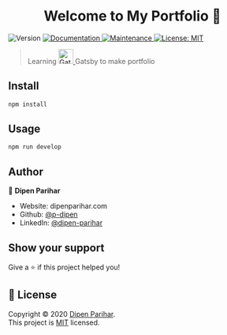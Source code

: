 <h1 align="center">Welcome to My Portfolio 👋</h1>
<p>
  <img alt="Version" src="https://img.shields.io/badge/version-0.1.0-blue.svg?cacheSeconds=2592000" />
  <a href="https://github.com/gatsbyjs/gatsby-starter-hello-world#readme" target="_blank">
    <img alt="Documentation" src="https://img.shields.io/badge/documentation-yes-brightgreen.svg" />
  </a>
  <a href="https://github.com/gatsbyjs/gatsby-starter-hello-world/graphs/commit-activity" target="_blank">
    <img alt="Maintenance" src="https://img.shields.io/badge/Maintained%3F-yes-green.svg" />
  </a>
  <a href="https://github.com/gatsbyjs/gatsby-starter-hello-world/blob/master/LICENSE" target="_blank">
    <img alt="License: MIT" src="https://img.shields.io/github/license/p-dipen/Portfolio" />
  </a>
</p>

> Learning <a href="https://www.gatsbyjs.org"> <img alt="Gatsby" src="https://www.gatsbyjs.org/monogram.svg" width="30" /> </a> Gatsby to make portfolio

## Install

```sh
npm install
```

## Usage

```sh
npm run develop
```

## Author

👤 **Dipen Parihar**

- Website: dipenparihar.com
- Github: [@p-dipen](https://github.com/p-dipen)
- LinkedIn: [@dipen-parihar](https://linkedin.com/in/dipen-parihar)

## Show your support

Give a ⭐️ if this project helped you!

## 📝 License

Copyright © 2020 [Dipen Parihar](https://github.com/p-dipen).<br />
This project is [MIT](https://github.com/gatsbyjs/gatsby-starter-hello-world/blob/master/LICENSE) licensed.
